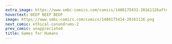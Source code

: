 ```yaml
---
extra_image: https://www.smbc-comics.com/comics/1480175431-20161126after.png
hovertext: BEEP BEEP BEEP
image: https://www.smbc-comics.com/comics/1480175414-20161126.png
next_comic: ethical-conundrums-2
prev_comic: unappreciated
title: Games for Humans
---
```


